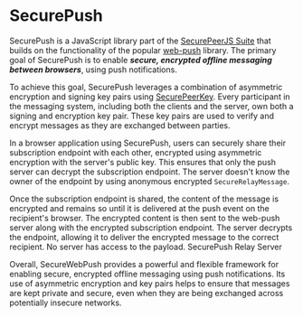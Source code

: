 # SecurePush

SecurePush is a JavaScript library part of the [SecurePeerJS Suite](../../) that builds on the functionality of the popular [web-push](https://github.com/web-push-libs/web-push) library. The primary goal of SecurePush is to enable ***secure, encrypted offline messaging between browsers***, using push notifications.

To achieve this goal, SecurePush leverages a combination of asymmetric encryption and signing key pairs using [SecurePeerKey](../securepeerkey/). Every participant in the messaging system, including both the clients and the server, own both a signing and encryption key pair. These key pairs are used to verify and encrypt messages as they are exchanged between parties.

In a browser application using SecurePush, users can securely share their subscription endpoint with each other, encrypted using asymmetric encryption with the server's public key. This ensures that only the push server can decrypt the subscription endpoint. The server doesn't know the owner of the endpoint by using anonymous encrypted `SecureRelayMessage`.  

Once the subscription endpoint is shared, the content of the message is encrypted and remains so until it is delivered at the push event on the recipient's browser. The encrypted content is then sent to the web-push server along with the encrypted subscription endpoint. The server decrypts the endpoint, allowing it to deliver the encrypted message to the correct recipient. No server has access to the payload. SecurePush Relay Server 

Overall, SecureWebPush provides a powerful and flexible framework for enabling secure, encrypted offline messaging using push notifications. Its use of asymmetric encryption and key pairs helps to ensure that messages are kept private and secure, even when they are being exchanged across potentially insecure networks.
